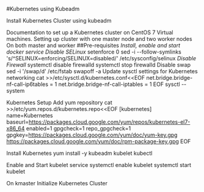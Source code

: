 #Kubernetes using Kubeadm

Install Kubernetes Cluster using kubeadm

Documentation to set up a Kubernetes cluster on CentOS 7 Virtual machines. Setting up cluster with one master node and two worker nodes
On both master and worker
##Pre-requisites
*Install, enable and start docker service*
*Disable SELinux*
setenforce 0
sed -i --follow-symlinks 's/^SELINUX=enforcing/SELINUX=disabled/' /etc/sysconfig/selinux
*Disable Firewall*
systemctl disable firewalld
systemctl stop firewalld
Disable swap
sed -i '/swap/d' /etc/fstab
swapoff -a
Update sysctl settings for Kubernetes networking
cat >>/etc/sysctl.d/kubernetes.conf<<EOF
net.bridge.bridge-nf-call-ip6tables = 1
net.bridge.bridge-nf-call-iptables = 1
EOF
sysctl --system

Kubernetes Setup
Add yum repository
cat >>/etc/yum.repos.d/kubernetes.repo<<EOF
[kubernetes]
name=Kubernetes
baseurl=https://packages.cloud.google.com/yum/repos/kubernetes-el7-x86_64
enabled=1
gpgcheck=1
repo_gpgcheck=1
gpgkey=https://packages.cloud.google.com/yum/doc/yum-key.gpg
        https://packages.cloud.google.com/yum/doc/rpm-package-key.gpg
EOF

Install Kubernetes
yum install -y kubeadm kubelet kubectl


Enable and Start kubelet service
systemctl enable kubelet
systemctl start kubelet

On kmaster
Initialize Kubernetes Cluster
